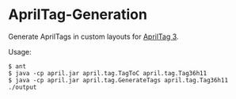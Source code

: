 AprilTag-Generation
===================

Generate AprilTags in custom layouts for [AprilTag 3](https://github.com/AprilRobotics/apriltag-generation).

Usage:
```
$ ant
$ java -cp april.jar april.tag.TagToC april.tag.Tag36h11
$ java -cp april.jar april.tag.GenerateTags april.tag.Tag36h11 ./output
```
